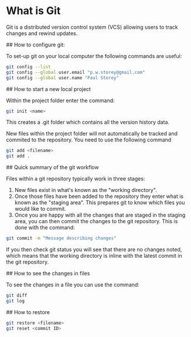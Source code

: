 
# What is Git 

Git is a distributed version control system (VCS) allowing users to track changes and rewind updates. 

## How to configure git: 

To set-up git on your local computer the following commands are useful: 

```bash
git config --list 
git config --global user.email "p.w.storey@gmail.com"
git config --global user.name "Paul Storey" 
```

## How to start a new local project 

Within the project folder enter the command: 

```bash
git init <name>
```

This creates a .git folder which contains all the version history data. 

New files within the project folder will not automatically be tracked and commited to the repository. You need to use the following command 

```bash
git add <filename>
git add . 
```

## Quick summary of the git workflow

Files within a git repository typically work in three stages: 
1. New files exist in what's known as the "working directory". 
2. Once those files have been added to the repository they enter what is known as the "staging area". This prepares git to know which files you would like to commit. 
3. Once you are happy with all the changes that are staged in the staging area, you can then commit the changes to the git repository. This is done with the command:

```bash
git commit -m "Message describing changes" 
```

If you then check git status you will see that there are no changes noted, which means that the working directory is inline with the latest commit in the git repository. 

## How to see the changes in files 

To see the changes in a file you can use the command: 

```bash
git diff
git log
```

## How to restore 

```bash
git restore <filename>
git reset <commit ID>
```




